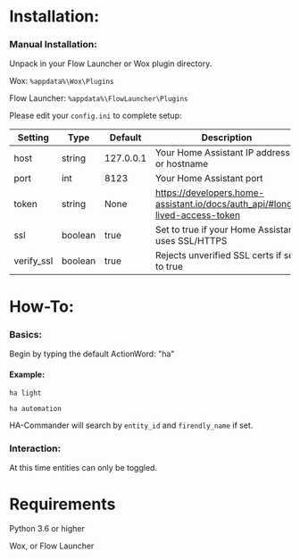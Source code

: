 # Installation:

### Manual Installation:

Unpack in your Flow Launcher or Wox plugin directory.

Wox: `%appdata%\Wox\Plugins`

Flow Launcher: `%appdata%\FlowLauncher\Plugins`

Please edit your `config.ini` to complete setup:

| Setting    | Type    | Default   | Description                                                                 |
|------------|---------|-----------|-----------------------------------------------------------------------------|
| host       | string  | 127.0.0.1 | Your Home Assistant IP address or hostname                                  |
| port       | int     | 8123      | Your Home Assistant port                                                    |
| token      | string  | None      | https://developers.home-assistant.io/docs/auth_api/#long-lived-access-token |
| ssl        | boolean | true      | Set to true if your Home Assistant uses SSL/HTTPS                           |
| verify_ssl | boolean | true      | Rejects unverified SSL certs if set to true                                 |

# How-To:

### Basics:

Begin by typing the default ActionWord: "ha"


#### Example:

```ha light```

```ha automation```

HA-Commander will search by `entity_id` and `firendly_name` if set.

### Interaction:

At this time entities can only be toggled.

# Requirements

Python 3.6 or higher

Wox, or Flow Launcher
